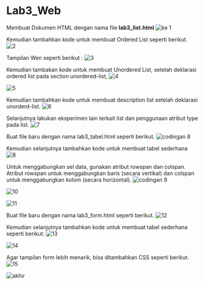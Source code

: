 # Lab3_Web
Membuat Dokumen HTML dengan nama file **lab3_list.html**
![ke 1](https://user-images.githubusercontent.com/56400553/114476890-04ae1900-9bb0-11eb-805c-06d50280b160.png)

Kemudian tambahkan kode untuk membuat Ordered List seperti berikut.
![2](https://user-images.githubusercontent.com/56400553/114476941-24454180-9bb0-11eb-9f15-9a8d0b8dd2c8.png)

Tampilan Wen seperti berikut :
![3](https://user-images.githubusercontent.com/56400553/114476957-2e674000-9bb0-11eb-9280-5e76cf74f2a9.png)

Kemudian tambakan kode untuk membuat Unordered List, setelah deklarasi ordered list pada
section unordered-list,
![4](https://user-images.githubusercontent.com/56400553/114476972-3a530200-9bb0-11eb-8d85-6543406cd1c3.png)

![5](https://user-images.githubusercontent.com/56400553/114477002-476ff100-9bb0-11eb-91a1-3bafb21800d2.png)

Kemudian tambahkan kode untuk membuat description list setelah deklarasi unorderd-list.
![6](https://user-images.githubusercontent.com/56400553/114477037-5c4c8480-9bb0-11eb-8877-88b8f2765479.png)

Selanjutnya lakukan eksperimen lain terkait list dan penggunaan atribut type pada list.
![7](https://user-images.githubusercontent.com/56400553/114477013-522a8600-9bb0-11eb-86d7-0945a382d314.png)

Buat file baru dengan nama lab3_tabel.html seperti berikut.
![codingan 8](https://user-images.githubusercontent.com/56400553/114477058-666e8300-9bb0-11eb-8609-b9b7ddb20304.png)

Kemudian selanjutnya tambahkan kode untuk membuat tabel sederhana
![8](https://user-images.githubusercontent.com/56400553/114477120-843be800-9bb0-11eb-8d35-f22a92823c10.png)

Untuk menggabungkan sel data, gunakan atribut rowspan dan colspan. Atribut rowspan untuk
menggabungkan baris (secara vertikal) dan colspan untuk menggabungkan kolom (secara
horizontal).
![codingan 9](https://user-images.githubusercontent.com/56400553/114477145-90c04080-9bb0-11eb-8bf4-1c9af93f29de.png)

![10](https://user-images.githubusercontent.com/56400553/114477161-97e74e80-9bb0-11eb-8023-ae89376b0888.png)

![11](https://user-images.githubusercontent.com/56400553/114477178-a2a1e380-9bb0-11eb-82be-306700bb14ec.png)

Buat file baru dengan nama lab3_form.html seperti berikut.
![12](https://user-images.githubusercontent.com/56400553/114477191-a9305b00-9bb0-11eb-9570-7241eefe8e51.png)

Kemudian selanjutnya tambahkan kode untuk membuat tabel sederhana seperti berikut:
![13](https://user-images.githubusercontent.com/56400553/114477196-b0576900-9bb0-11eb-96f6-8f576423cc43.png)

![14](https://user-images.githubusercontent.com/56400553/114477217-b8170d80-9bb0-11eb-9868-927a8e5b25ae.png)

Agar tampilan form lebih menarik, bisa ditambahkan CSS seperti berikut.
![15](https://user-images.githubusercontent.com/56400553/114477230-c06f4880-9bb0-11eb-9522-264563ae6072.png)

![akhir](https://user-images.githubusercontent.com/56400553/114477253-c9f8b080-9bb0-11eb-83e4-b8a93ae69158.png)



